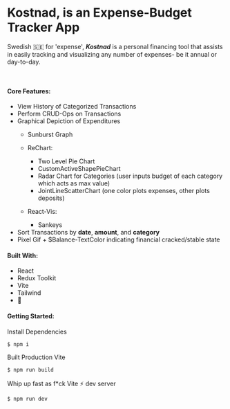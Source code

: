 # Kostnad, is an Expense-Budget Tracker App

Swedish 🇸🇪 for 'expense', <em>**Kostnad**</em> is a personal financing tool that assists in easily tracking and visualizing any number of expenses- be it annual or day-to-day.

<br />

#### Core Features:
- View History of Categorized Transactions
- Perform CRUD-Ops on Transactions
- Graphical Depiction of Expenditures
    - Sunburst Graph
    
    - ReChart:
        - Two Level Pie Chart
        - CustomActiveShapePieChart
        - Radar Chart for Categories (user inputs budget of each category which acts as max value)
        - JointLineScatterChart (one color plots expenses, other plots deposits)

    - React-Vis:
        - Sankeys
- Sort Transactions by **date**, **amount**, and **category**
- Pixel Gif + $Balance-TextColor indicating financial cracked/stable state

#### Built With:
- React
- Redux Toolkit
- Vite
- Tailwind
- 💛

#### Getting Started:

Install Dependencies
```bash
$ npm i
```

Built Production Vite
```bash
$ npm run build
```

Whip up fast as f*ck Vite ⚡️ dev server
```bash
$ npm run dev
```